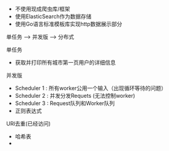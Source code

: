 - 不使用现成爬虫库/框架
- 使用ElasticSearch作为数据存储
- 使用Go语言标准模板库实现http数据展示部分


单任务 --> 并发版 --> 分布式

单任务
- 获取并打印所有城市第一页用户的详细信息

并发版
- Scheduler 1 : 所有worker公用一个输入（出现循环等待的问题）
- Scheduler 2 : 并发分发Requets (无法控制worker)
- Scheduler 3 : Request队列和Worker队列
- 正则表达式


URl去重(已经访问)
- 哈希表
- 